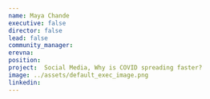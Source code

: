```yaml
---
name: Maya Chande
executive: false
director: false
lead: false
community_manager:
erevna:   
position: 
project:  Social Media, Why is COVID spreading faster?
image: ../assets/default_exec_image.png
linkedin: 
---
```

